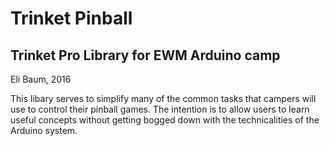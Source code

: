 # Trinket Pinball
## Trinket Pro Library for EWM Arduino camp
Eli Baum, 2016

This libary serves to simplify many of the common tasks that campers will use to control their pinball games. The intention is to allow users to learn useful concepts without getting bogged down with the technicalities of the Arduino system.


